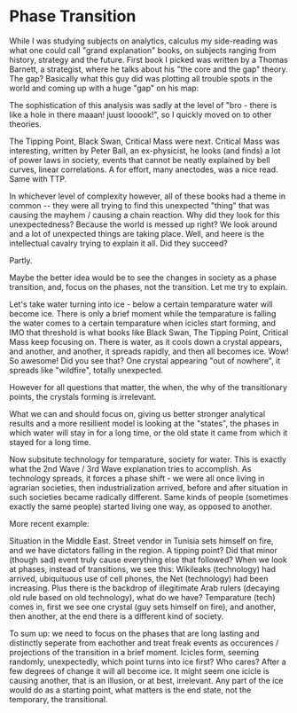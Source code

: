 # Phase Transition

While I was studying subjects on analytics, calculus  my side-reading was what one could call "grand explanation" books, on subjects ranging from history, strategy and the future. First book I picked  was written by a Thomas Barnett, a strategist, where he talks about his  "the core and the gap"  theory. The gap? Basically what this guy did was plotting all trouble spots in the world and coming up with a huge "gap" on his map:

The sophistication of this analysis was sadly at the level of "bro -  there is like a hole in there maaan! juust looook!", so I quickly moved on to other theories.  

The Tipping Point, Black Swan, Critical Mass were next. Critical Mass was interesting, written by Peter Ball, an ex-physicist, he looks (and finds) a lot of power laws in society, events that cannot be neatly explained by bell curves, linear correlations. A for effort, many anectodes, was a nice read. Same with TTP.

In whichever level of complexity however, all of these books had a theme in common -- they were all trying to find this unexpected "thing" that was causing the mayhem / causing a  chain reaction. Why did they look for this unexpectedness? Because the world is messed up right? We look around  and a lot of unexpected things are taking place. Well, and heere is the intellectual cavalry trying to explain it all. Did they succeed?

Partly.

Maybe the better idea would be to see the changes in society  as a phase transition, and, focus on the phases, not the transition. Let me try to explain.

Let's take water turning into ice   - below a certain temparature water will become ice. There is only a brief moment while the temparature is falling the water comes to a certain temparature when icicles start forming, and IMO that threshold is what books like Black Swan, The Tipping Point, Critical Mass keep focusing on. There is water, as it cools down a crystal appears, and another, and another, it spreads rapidly, and then all becomes ice. Wow! So awesome! Did you see that? One crystal appearing "out of nowhere", it spreads like "wildfire", totally unexpected.

However for all questions that matter, the when, the why of the transitionary points, the crystals forming is irrelevant.

What we can and should focus on, giving us better stronger analytical results and a more resillient  model is looking at the "states", the phases in which water will stay in for a long time, or the old state it came from which it stayed for a long time. 

Now subsitute technology for temparature, society for water. This is exactly what the 2nd Wave / 3rd Wave explanation tries to accomplish. As technology spreads, it forces a phase shift - we were all once living in agrarian societies, then industrialization arrived, before and after situation in such societies became radically different. Same kinds of people (sometimes exactly the same people)  started living one way, as opposed to another. 

More recent example:

Situation in the Middle East. Street vendor in Tunisia sets himself on fire, and we have dictators falling in the region. A tipping point? Did that minor (though sad) event truly cause everything else that followed? When we look at phases, instead of transitions, we see this: Wikileaks (technology) had arrived, ubiquituous use of cell phones, the Net (technology) had been increasing. Plus there is the backdrop of illegitimate  Arab rulers (decaying old rule based on old technology), what do we have? Temparature (tech) comes in, first we see one crystal (guy sets himself on fire), and another, then another, at the end there is a different kind of society. 

To sum up: we need to focus on the phases that are long lasting and distinctly seperate from eachother and treat freak events as occurences / projections of the transition in a brief moment. Icicles form, seeming randomly, unexpectedly, which point turns into ice first? Who cares? After a few degrees of change it will all become ice. It might seem one icicle is causing another, that is an illusion, or at best, irrelevant. Any part of the ice would do as a starting point, what matters is the end state, not the temporary, the transitional.












